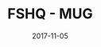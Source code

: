 ---
setID: 3
path: /product/fshq-mug-2
date: 2017-11-05
title: FSHQ - MUG 
description: Now you can coordinate your coffee with your Fullstack HQ contributions. The Contribution Mug is a ceramic mug that can hold 18 ounces (532 mL) of fluid, or yummy ice cream if you prefer to fill mugs with the sweeter things in life. No matter the contents, this mug will contribute some joy to your day. 
price: '400.00'
image1024: https://fullstackph.github.io/gatsby-paymongo-demo-store/assets/FSHQ-MUG2-1024.png
image150: https://fullstackph.github.io/gatsby-paymongo-demo-store/assets/FSHQ-MUG2-150.png
image300: https://fullstackph.github.io/gatsby-paymongo-demo-store/assets/FSHQ-MUG2-300.png
altText: product image
weight: '200 g'
dimensions: ''
materials: ''
OtherInfo: Lorem ipsum dolor sit amet, consectetur adipiscing elit. Curabitur 
---